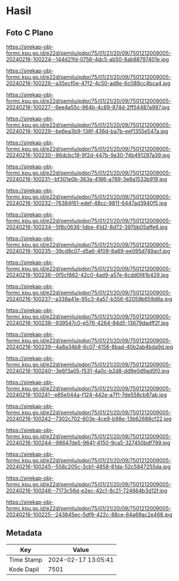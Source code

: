 # Hasil

## Foto C Plano

https://sirekap-obj-formc.kpu.go.id/e22d/pemilu/pdpr/75/01/21/20/09/7501212009005-20240216-100224--144d21fd-0756-4dc5-ab50-8ab88797401e.jpg

https://sirekap-obj-formc.kpu.go.id/e22d/pemilu/pdpr/75/01/21/20/09/7501212009005-20240216-100226--a35ecf0e-47f2-4c50-ad8e-6c089cc4bca4.jpg

https://sirekap-obj-formc.kpu.go.id/e22d/pemilu/pdpr/75/01/21/20/09/7501212009005-20240216-100227--6ee4a55c-964b-4c89-874d-2ff54487a987.jpg

https://sirekap-obj-formc.kpu.go.id/e22d/pemilu/pdpr/75/01/21/20/09/7501212009005-20240216-100229--be6ea3b9-136f-436d-ba7b-eef1355e547a.jpg

https://sirekap-obj-formc.kpu.go.id/e22d/pemilu/pdpr/75/01/21/20/09/7501212009005-20240216-100230--86dcbc19-9f2d-447b-9a30-74b491297a39.jpg

https://sirekap-obj-formc.kpu.go.id/e22d/pemilu/pdpr/75/01/21/20/09/7501212009005-20240216-100231--bf301e0b-363a-4186-a789-3e8a1533b919.jpg

https://sirekap-obj-formc.kpu.go.id/e22d/pemilu/pdpr/75/01/21/20/09/7501212009005-20240216-100232--76384f61-edef-48cc-9811-6447ad3940f5.jpg

https://sirekap-obj-formc.kpu.go.id/e22d/pemilu/pdpr/75/01/21/20/09/7501212009005-20240216-100234--5f8c0636-1dbe-41d2-8d72-397bb05affe6.jpg

https://sirekap-obj-formc.kpu.go.id/e22d/pemilu/pdpr/75/01/21/20/09/7501212009005-20240216-100235--39cd8c07-d5a6-4f09-8a69-ee095d749acf.jpg

https://sirekap-obj-formc.kpu.go.id/e22d/pemilu/pdpr/75/01/21/20/09/7501212009005-20240216-100236--0f5cf862-42c0-4ad9-a57e-6cdd0f41b429.jpg

https://sirekap-obj-formc.kpu.go.id/e22d/pemilu/pdpr/75/01/21/20/09/7501212009005-20240216-100237--a338a41e-95c3-4a57-b356-62059b659d6a.jpg

https://sirekap-obj-formc.kpu.go.id/e22d/pemilu/pdpr/75/01/21/20/09/7501212009005-20240216-100238--939547c0-e576-4264-84d5-13679dadff2f.jpg

https://sirekap-obj-formc.kpu.go.id/e22d/pemilu/pdpr/75/01/21/20/09/7501212009005-20240216-100239--4a8a34b8-6c07-4158-8bad-40b2ab4bda9d.jpg

https://sirekap-obj-formc.kpu.go.id/e22d/pemilu/pdpr/75/01/21/20/09/7501212009005-20240216-100240--3e6f3a05-f531-4a0c-b2d8-dd9e0d9ad5f0.jpg

https://sirekap-obj-formc.kpu.go.id/e22d/pemilu/pdpr/75/01/21/20/09/7501212009005-20240216-100241--e85e044a-f124-442e-a7f1-7de558cb87ab.jpg

https://sirekap-obj-formc.kpu.go.id/e22d/pemilu/pdpr/75/01/21/20/09/7501212009005-20240216-100242--7302c702-603e-4ce9-b98e-13b62688cf22.jpg

https://sirekap-obj-formc.kpu.go.id/e22d/pemilu/pdpr/75/01/21/20/09/7501212009005-20240216-100244--98647de5-9641-4150-9ca5-327450bdf799.jpg

https://sirekap-obj-formc.kpu.go.id/e22d/pemilu/pdpr/75/01/21/20/09/7501212009005-20240216-100245--558c205c-3cb1-4858-81da-52c5847255da.jpg

https://sirekap-obj-formc.kpu.go.id/e22d/pemilu/pdpr/75/01/21/20/09/7501212009005-20240216-100246--7173c56d-e2ec-42c1-8c21-724664b3d12f.jpg

https://sirekap-obj-formc.kpu.go.id/e22d/pemilu/pdpr/75/01/21/20/09/7501212009005-20240216-100225--243845ec-5df9-422c-88ce-84a69ac2e468.jpg


## Metadata

| Key        | Value               |
| ---------- | ------------------- |
| Time Stamp | 2024-02-17 13:05:41 |
| Kode Dapil | 7501                |



